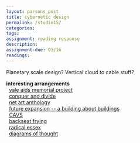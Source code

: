 ```yaml
---  
layout: parsons_post  
title: cybernetic design
permalink: /studio15/  
categories:   
tags:  
assignment: reading response
description: 
assignment-due: 03/16
readings: 
---  
```


Planetary scale design? Vertical cloud to cable stuff?


**interesting arrangements**  
  [yale aids memorial project](http://yamp.org)  
  [conquer and divide](https://conquer-and-divide.btselem.org)  
  [net art anthology](https://anthology.rhizome.org)  
  [future expansion -- a building about buildings](http://future-expansion.com/#img)  
  [CAVS](http://act.mit.edu/cavs)  
  [backseat frying](http://backseatfrying.net)  
  [radical essex](http://www.radicalessex.uk/list/)  
  [diagrams of thought](https://www.are.na/martin-murphy/diagrams-of-thought)  